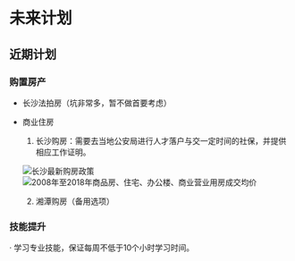 # 未来计划
## 近期计划

### 购置房产
- 长沙法拍房（坑非常多，暂不做首要考虑）
- 商业住房
  
  1. 长沙购房：需要去当地公安局进行人才落户与交一定时间的社保，并提供相应工作证明。

  ![长沙最新购房政策](http://imgbdb3.bendibao.com/csbdb/20201/13/20200113135710_70219.jpg)
  ![2008年至2018年商品房、住宅、办公楼、商业营业用房成交均价](https://pic1.zhimg.com/80/v2-bc50d36a53468ae8ac98ab583be8eda4_720w.jpg)
   
  2. 湘潭购房（备用选项）

### 技能提升

· 学习专业技能，保证每周不低于10个小时学习时间。

### 
  